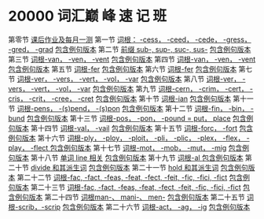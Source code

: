 # 20000 词汇巅 峰 速 记 班

第零节 [课后作业及每月一测](https://eva-grammer.github.io/dictionary/#/./课后作业.md)
第一节 [词根： -cess， -ceed， -cede， -gress， -gred， -grad](https://eva-grammer.github.io/dictionary/#/./第一节.md)
&#x9; [包含例句版本](https://eva-grammer.github.io/dictionary/#/./第一节_含例句.md)
第二节 [前缀 sub-, sup-, suc-, sus-](https://eva-grammer.github.io/dictionary/#/./第二节.md)
&#x9; [包含例句版本](https://eva-grammer.github.io/dictionary/#/./第二节_含例句.md)
第三节 [词根-van， -ven， -vent](https://eva-grammer.github.io/dictionary/#/./第三节.md)
&#x9; [包含例句版本](https://eva-grammer.github.io/dictionary/#/./第三节_含例句.md)
第四节 [词根-van， -ven， -vent](https://eva-grammer.github.io/dictionary/#/./第四节.md)
&#x9; [包含例句版本](https://eva-grammer.github.io/dictionary/#/./第四节_含例句.md)
第五节 [词根-fer](https://eva-grammer.github.io/dictionary/#/./第五节.md)
&#x9; [包含例句版本](https://eva-grammer.github.io/dictionary/#/./第五节_含例句.md)
第六节 [词根-fer](https://eva-grammer.github.io/dictionary/#/./第六节.md)
&#x9; [包含例句版本](https://eva-grammer.github.io/dictionary/#/./第六节_含例句.md)
第七节 [词根-ver， -vers， -vert， -vol， -var](https://eva-grammer.github.io/dictionary/#/./第七节.md)
&#x9; [包含例句版本](https://eva-grammer.github.io/dictionary/#/./第七节_含例句.md)
第八节 [词根-ver， -vers， -vert， -vol， -var](https://eva-grammer.github.io/dictionary/#/./第八节.md)
&#x9; [包含例句版本](https://eva-grammer.github.io/dictionary/#/./第八节_含例句.md)
第九节 [词根-cern， -crim， -cert， -cris， -crit， -cree， -cret](https://eva-grammer.github.io/dictionary/#/./第九节.md)
&#x9; [包含例句版本](https://eva-grammer.github.io/dictionary/#/./第九节_含例句.md)
第十节 [词根-ian](https://eva-grammer.github.io/dictionary/#/./第十节.md)
&#x9; [包含例句版本](https://eva-grammer.github.io/dictionary/#/./第十节_含例句.md)
第十一节 [词根-pens， -(s)pend， -(s)pon](https://eva-grammer.github.io/dictionary/#/./第十一节.md)
&#x9; [包含例句版本](https://eva-grammer.github.io/dictionary/#/./第十一节_含例句.md)
第十二节 [词根-fin， -bin， -bund](https://eva-grammer.github.io/dictionary/#/./第十二节.md)
&#x9; [包含例句版本](https://eva-grammer.github.io/dictionary/#/./第十二节_含例句.md)
第十三节 [词根-pos， -pon， -pound = put， place](https://eva-grammer.github.io/dictionary/#/./第十三节.md)
&#x9; [包含例句版本](https://eva-grammer.github.io/dictionary/#/./第第十三节_含例句.md)
第十四节 [词根-val， -vail](https://eva-grammer.github.io/dictionary/#/./第十四节.md)
&#x9; [包含例句版本](https://eva-grammer.github.io/dictionary/#/./第十四节_含例句.md)
第十五节 [词根-forc， -fort](https://eva-grammer.github.io/dictionary/#/./第十五节.md)
&#x9; [包含例句版本](https://eva-grammer.github.io/dictionary/#/./第十五节_含例句.md)
第十六节 [词根-ply， -ploy， -ploit， -pli， -plic， -plex， -flex， -play， -flect ](https://eva-grammer.github.io/dictionary/#/./第十六节.md)
&#x9; [包含例句版本](https://eva-grammer.github.io/dictionary/#/./第十六节_含例句.md)
第十七节 [词根-mot， -mob， -mut， -mig](https://eva-grammer.github.io/dictionary/#/./第十七节.md)
&#x9; [包含例句版本](https://eva-grammer.github.io/dictionary/#/./第十七节_含例句.md)
第十八节 [单词 line 相关](https://eva-grammer.github.io/dictionary/#/./第十八节.md)
&#x9; [包含例句版本](https://eva-grammer.github.io/dictionary/#/./第十八节_含例句.md)
第十九节 [词根-al ](https://eva-grammer.github.io/dictionary/#/./第十九节.md)
&#x9; [包含例句版本](https://eva-grammer.github.io/dictionary/#/./第十九节_含例句.md)
第二十节 [divide 和其派生词](https://eva-grammer.github.io/dictionary/#/./第二十节.md)
&#x9; [包含例句版本](https://eva-grammer.github.io/dictionary/#/./第二十节_含例句.md)
第二十一节 [hold 和其派生词](https://eva-grammer.github.io/dictionary/#/./第二十一节.md)
&#x9; [包含例句版本](https://eva-grammer.github.io/dictionary/#/./第二十一节_含例句.md)
第二十二节 [词根-fac, -fact, -feas, -feat, -fect, -feit, -fic, -fici, -fict](https://eva-grammer.github.io/dictionary/#/./第二十二节.md)
&#x9; [包含例句版本](https://eva-grammer.github.io/dictionary/#/./第二十二节_含例句.md)
第二十三节 [词根-fac, -fact, -feas, -feat, -fect, -feit, -fic, -fici, -fict](https://eva-grammer.github.io/dictionary/#/./第二十三节.md)
&#x9; [包含例句版本](https://eva-grammer.github.io/dictionary/#/./第二十三十节_含例句.md)
第二十四节 [词根man-、 mani-、 men-](https://eva-grammer.github.io/dictionary/#/./第二十四节.md)
&#x9; [包含例句版本](https://eva-grammer.github.io/dictionary/#/./第二十四节_含例句.md)
第二十五节 [词根-scrib，-scrip](https://eva-grammer.github.io/dictionary/#/./第二十五节.md)
&#x9; [包含例句版本](https://eva-grammer.github.io/dictionary/#/./第二十五节_含例句.md)
第二十六节 [词根-act， -ag， -ig](https://eva-grammer.github.io/dictionary/#/./第二十六节.md)
&#x9; [包含例句版本](https://eva-grammer.github.io/dictionary/#/./第二十六节_含例句.md) 
